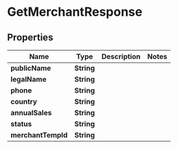 

# GetMerchantResponse


## Properties

| Name | Type | Description | Notes |
|------------ | ------------- | ------------- | -------------|
|**publicName** | **String** |  |  |
|**legalName** | **String** |  |  |
|**phone** | **String** |  |  |
|**country** | **String** |  |  |
|**annualSales** | **String** |  |  |
|**status** | **String** |  |  |
|**merchantTempId** | **String** |  |  |



